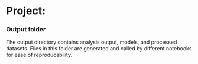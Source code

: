 # Project: 
### Output folder

The output directory contains analysis output, models, and processed datasets. Files in this folder are generated and called by different notebooks for ease of reproducability. 

